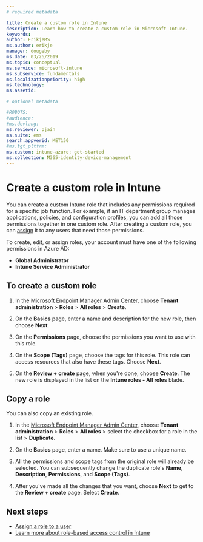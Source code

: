 ```yaml
---
# required metadata

title: Create a custom role in Intune
description: Learn how to create a custom role in Microsoft Intune.
keywords:
author: ErikjeMS
ms.author: erikje
manager: dougeby
ms.date: 03/26/2019
ms.topic: conceptual
ms.service: microsoft-intune
ms.subservice: fundamentals
ms.localizationpriority: high
ms.technology:
ms.assetid: 

# optional metadata

#ROBOTS:
#audience:
#ms.devlang:
ms.reviewer: pjain
ms.suite: ems
search.appverid: MET150
#ms.tgt_pltfrm:
ms.custom: intune-azure; get-started
ms.collection: M365-identity-device-management
---
```


# Create a custom role in Intune

You can create a custom Intune role that includes any permissions required for a specific job function. For example, if an IT department group manages applications, policies, and configuration profiles, you can add all those permissions together in one custom role. After creating a custom role, you can [assign](assign-role.md)
 it to any users that need those permissions.

To create, edit, or assign roles, your account must have one of the following permissions in Azure AD:
- **Global Administrator**
- **Intune Service Administrator**

## To create a custom role

1. In the [Microsoft Endpoint Manager Admin Center](https://go.microsoft.com/fwlink/?linkid=2109431), choose **Tenant administration** > **Roles** > **All roles** > **Create**.

2. On the **Basics** page, enter a name and description for the new role, then choose **Next**.

3. On the **Permissions** page, choose the permissions you want to use with this role.

4. On the **Scope (Tags)** page, choose the tags for this role. This role can access resources that also have these tags. Choose **Next**.

5. On the **Review + create** page, when you're done, choose **Create**. The new role is displayed in the list on the **Intune roles - All roles** blade.

## Copy a role

You can also copy an existing role.

1. In the [Microsoft Endpoint Manager Admin Center](https://go.microsoft.com/fwlink/?linkid=2109431), choose **Tenant administration** > **Roles** > **All roles** > select the checkbox for a role in the list > **Duplicate**.

2. On the **Basics** page, enter a name. Make sure to use a unique name.

3. All the permissions and scope tags from the original role will already be selected. You can subsequently change the duplicate role's **Name**, **Description**, **Permissions**, and **Scope (Tags)**.

4. After you've made all the changes that you want, choose **Next** to get to the **Review + create** page. Select **Create**. 

## Next steps
- [Assign a role to a user](assign-role.md)
- [Learn more about role-based access control in Intune](role-based-access-control.md)


